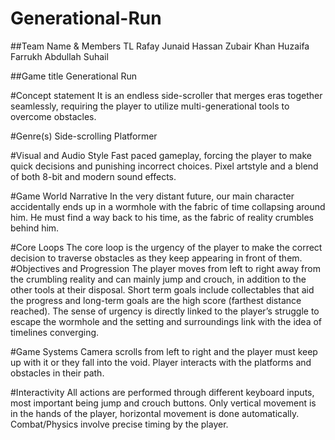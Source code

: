 # Generational-Run
 
##Team Name & Members
TL
Rafay Junaid
Hassan Zubair Khan
Huzaifa Farrukh
Abdullah Suhail

##Game title
Generational Run


#Concept statement
It is an endless side-scroller that merges eras together seamlessly, requiring the player to utilize multi-generational tools to overcome obstacles.

#Genre(s)
Side-scrolling Platformer

#Visual and Audio Style
Fast paced gameplay, forcing the player to make quick decisions and punishing incorrect choices. Pixel artstyle and a blend of both 8-bit and modern sound effects.
 
#Game World Narrative
In the very distant future, our main character accidentally ends up in a wormhole with the fabric of time collapsing around him. He must find a way back to his time, as the fabric of reality crumbles behind him. 


#Core Loops
The core loop is the urgency of the player to make the correct decision to traverse obstacles as they keep appearing in front of them. 
#Objectives and Progression
The player moves from left to right away from the crumbling reality and can mainly jump and crouch, in addition to the other tools at their disposal. Short term goals include collectables that aid the progress and long-term goals are the high score (farthest distance reached). The sense of urgency is directly linked to the player’s struggle to escape the wormhole and the setting and surroundings link with the idea of timelines converging.

#Game Systems
Camera scrolls from left to right and the player must keep up with it or they fall into the void. Player interacts with the platforms and obstacles in their path. 


#Interactivity
All actions are performed through different keyboard inputs, most important being jump and crouch buttons. Only vertical movement is in the hands of the player, horizontal movement is done automatically. Combat/Physics involve precise timing by the player. 
